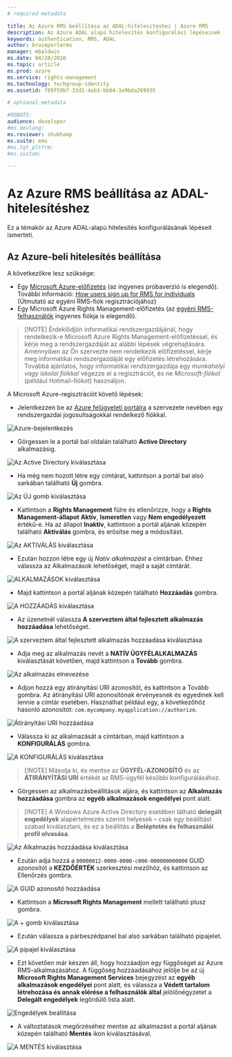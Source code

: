 ```yaml
---
# required metadata

title: Az Azure RMS beállítása az ADAL-hitelesítéshez | Azure RMS
description: Az Azure ADAL alapú hitelesítés konfigurálási lépéseinek ismertetése
keywords: authentication, RMS, ADAL
author: bruceperlerms
manager: mbaldwin
ms.date: 04/28/2016
ms.topic: article
ms.prod: azure
ms.service: rights-management
ms.technology: techgroup-identity
ms.assetid: f89f59b7-33d1-4ab3-bb64-1e9bda269935

# optional metadata

#ROBOTS:
audience: developer
#ms.devlang:
ms.reviewer: shubhamp
ms.suite: ems
#ms.tgt_pltfrm:
#ms.custom:

---
```


# Az Azure RMS beállítása az ADAL-hitelesítéshez

Ez a témakör az Azure ADAL-alapú hitelesítés konfigurálásának lépéseit ismerteti.

## Az Azure-beli hitelesítés beállítása

A következőkre lesz szüksége:

- Egy [Microsoft Azure-előfizetés](https://azure.microsoft.com/en-us/) (az ingyenes próbaverzió is elegendő). További információ: [How users sign up for RMS for individuals](../understand-explore/rms-for-individuals-user-sign-up.md) (Útmutató az egyéni RMS-fiók regisztrációjához)
- Egy Microsoft Azure Rights Management-előfizetés (az [egyéni RMS-felhasználók](https://technet.microsoft.com/en-us/library/dn592127.aspx) ingyenes fiókja is elegendő).

> [!NOTE] Érdeklődjön informatikai rendszergazdájánál, hogy rendelkezik-e Microsoft Azure Rights Management-előfizetéssel, és kérje meg a rendszergazdáját az alábbi lépések végrehajtására. Amennyiben az Ön szervezte nem rendelkezik előfizetéssel, kérje meg informatikai rendszergazdáját egy előfizetés létrehozására. Továbbá ajánlatos, hogy informatikai rendszergazdája egy *munkahelyi vagy iskolai fiókkal* végezze el a regisztrációt, és ne *Microsoft-fiókot* (például Hotmail-fiókot) használjon.

A Microsoft Azure-regisztrációt követő lépések:

- Jelentkezzen be az [Azure felügyeleti portálra](https://manage.windowsazure.com) a szervezete nevében egy rendszergazdai jogosultságokkal rendelkező fiókkal.

![Azure-bejelentkezés](../media/AzurePortalLogin.png)

- Görgessen le a portál bal oldalán található **Active Directory** alkalmazásig.

![Az Active Directory kiválasztása](../media/AzureADPick.png)

- Ha még nem hozott létre egy címtárat, kattintson a portál bal alsó sarkában található **Új** gombra.

![Az ÚJ gomb kiválasztása](../media/AzureNewBtn.png)

- Kattintson a **Rights Management** fülre és ellenőrizze, hogy a **Rights Management-állapot** **Aktív**, **Ismeretlen** vagy **Nem engedélyezett** értékű-e. Ha az állapot **Inaktív**, kattintson a portál aljának közepén található **Aktiválás** gombra, és erősítse meg a módosítást.

![Az AKTIVÁLÁS kiválasztása](../media/RMTab.png)

- Ezután hozzon létre egy új *Natív alkalmazást* a címtárban. Ehhez válassza az Alkalmazások lehetőséget, majd a saját címtárát.

![ALKALMAZÁSOK kiválasztása](../media/CreateNativeApp.png)

- Majd kattintson a portál aljának közepén található **Hozzáadás** gombra.

![A HOZZÁADÁS kiválasztása](../media/AddAppBtn.png)

- Az üzenetnél válassza **A szerveztem által fejlesztett alkalmazás hozzáadása** lehetőséget.

![A szerveztem által fejlesztett alkalmazás hozzáadása kiválasztása](../media/AddAnAppPick.png)

- Adja meg az alkalmazás nevét a **NATÍV ÜGYFÉLALKALMAZÁS** kiválasztását követően, majd kattintson a **Tovább** gombra.

![Az alkalmazás elnevezése](../media/TellUsInput.png)

- Adjon hozzá egy átirányítási URI azonosítót, és kattintson a Tovább gombra.
  Az átirányítási URI azonosítónak érvényesnek és egyedinek kell lennie a címtár esetében. Használhat például egy, a következőhöz hasonló azonosítót: `com.mycompany.myapplication://authorize`.

![Átirányítási URI hozzáadása](../media/RedirectURI.png)

- Válassza ki az alkalmazását a címtárban, majd kattintson a **KONFIGURÁLÁS** gombra.

![A KONFIGURÁLÁS kiválasztása](../media/ConfigYourApp.png)

>[!NOTE] Másolja ki, és mentse az **ÜGYFÉL-AZONOSÍTÓ** és az **ÁTIRÁNYÍTÁSI URI** értékét az RMS-ügyfél későbbi konfigurálásához.

- Görgessen az alkalmazásbeállítások aljára, és kattintson az **Alkalmazás hozzáadása** gombra az **egyéb alkalmazások engedélyei** pont alatt.

>[!NOTE] A Windows Azure Active Directory esetében látható **delegált engedélyek** alapértelmezés szerint helyesek – csak egy beállítást szabad kiválasztani, és ez a beállítás a **Beléptetés és felhasználói profil olvasása**.

![Az Alkalmazás hozzáadása kiválasztása](../media/PermissionsToOtherBtn.png)

- Ezután adja hozzá a `00000012-0000-0000-c000-000000000000` GUID azonosítót a **KEZDŐÉRTÉK** szerkesztési mezőhöz, és kattintson az Ellenőrzés gombra.

![A GUID azonosító hozzáadása](../media/AddGUID.png)

- Kattintson a **Microsoft Rights Management** mellett található plusz gombra.

![A + gomb kiválasztása](../media/ChoosePlusBtn.png)

- Ezután válassza a párbeszédpanel bal alsó sarkában található pipajelet.

![A pipajel kiválasztása](../media/ChooseCheck.png)

- Ezt követően már készen áll, hogy hozzáadjon egy függőséget az Azure RMS-alkalmazásához. A függőség hozzáadásához jelölje be az új **Microsoft Rights Management Services** bejegyzést az **egyéb alkalmazások engedélyei** pont alatt, és válassza a **Védett tartalom létrehozása és annak elérése a felhasználók által** jelölőnégyzetet a **Delegált engedélyek** legördülő lista alatt.

![Engedélyek beállítása](../media/AddDependency.png)

- A változtatások megőrzéséhez mentse az alkalmazást a portál aljának közepén található **Mentés** ikon kiválasztásával.

![A MENTÉS kiválasztása](../media/SaveApplication.png)


<!--HONumber=Jun16_HO2-->


